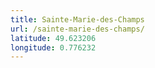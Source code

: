 ```yaml
---
title: Sainte-Marie-des-Champs
url: /sainte-marie-des-champs/
latitude: 49.623206
longitude: 0.776232
---
```

